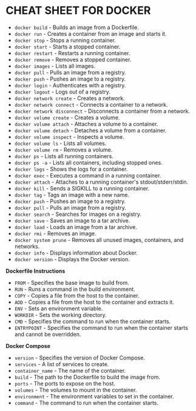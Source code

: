 # CHEAT SHEET FOR DOCKER

-   `docker build`  - Builds an image from a Dockerfile.
-   `docker run`  - Creates a container from an image and starts it.
-   `docker stop`  - Stops a running container.
-   `docker start`  - Starts a stopped container.
-   `docker restart`  - Restarts a running container.
-   `docker remove`  - Removes a stopped container.
-   `docker images`  - Lists all images.
-   `docker pull`  - Pulls an image from a registry.
-   `docker push`  - Pushes an image to a registry.
-   `docker login`  - Authenticates with a registry.
-   `docker logout`  - Logs out of a registry.
-   `docker network create`  - Creates a network.
-   `docker network connect`  - Connects a container to a network.
-   `docker network disconnect`  - Disconnects a container from a network.
-   `docker volume create`  - Creates a volume.
-   `docker volume attach`  - Attaches a volume to a container.
-   `docker volume detach`  - Detaches a volume from a container.
-   `docker volume inspect`  - Inspects a volume.
-   `docker volume ls`  - Lists all volumes.
-   `docker volume rm`  - Removes a volume.
-   `docker ps`  - Lists all running containers.
-   `docker ps -a`  - Lists all containers, including stopped ones.
-   `docker logs`  - Shows the logs for a container.
-   `docker exec`  - Executes a command in a running container.
-   `docker attach`  - Attaches to a running container's stdout/stderr/stdin.
-   `docker kill`  - Sends a SIGKILL to a running container.
-   `docker tag`  - Tags an image with a new name.
-   `docker push`  - Pushes an image to a registry.
-   `docker pull`  - Pulls an image from a registry.
-   `docker search`  - Searches for images on a registry.
-   `docker save`  - Saves an image to a tar archive.
-   `docker load`  - Loads an image from a tar archive.
-   `docker rmi`  - Removes an image.
-   `docker system prune`  - Removes all unused images, containers, and networks.
-   `docker info`  - Displays information about Docker.
-   `docker version`  - Displays the Docker version.

**Dockerfile Instructions**

-   `FROM`  - Specifies the base image to build from.
-   `RUN`  - Runs a command in the build environment.
-   `COPY`  - Copies a file from the host to the container.
-   `ADD`  - Copies a file from the host to the container and extracts it.
-   `ENV`  - Sets an environment variable.
-   `WORKDIR`  - Sets the working directory.
-   `CMD`  - Specifies the command to run when the container starts.
-   `ENTRYPOINT`  - Specifies the command to run when the container starts and cannot be overridden.

**Docker Compose**

-   `version`  - Specifies the version of Docker Compose.
-   `services`  - A list of services to create.
-   `container_name`  - The name of the container.
-   `build`  - The path to the Dockerfile to build the image from.
-   `ports`  - The ports to expose on the host.
-   `volumes`  - The volumes to mount in the container.
-   `environment`  - The environment variables to set in the container.
-   `command`  - The command to run when the container starts.